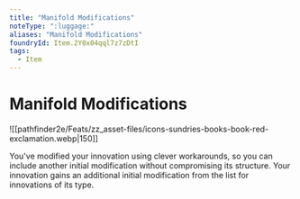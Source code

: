 ```yaml
---
title: "Manifold Modifications"
noteType: ":luggage:"
aliases: "Manifold Modifications"
foundryId: Item.2Y0x04qql7z7zDtI
tags:
  - Item
---
```


# Manifold Modifications
![[pathfinder2e/Feats/zz_asset-files/icons-sundries-books-book-red-exclamation.webp|150]]

You've modified your innovation using clever workarounds, so you can include another initial modification without compromising its structure. Your innovation gains an additional initial modification from the list for innovations of its type.
